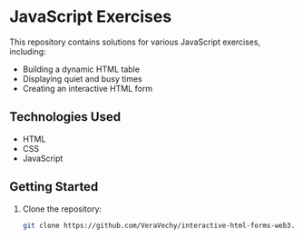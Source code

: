 # JavaScript Exercises

This repository contains solutions for various JavaScript exercises, including:

- Building a dynamic HTML table
- Displaying quiet and busy times
- Creating an interactive HTML form

## Technologies Used

- HTML
- CSS
- JavaScript

## Getting Started

1. Clone the repository:
   ```bash
   git clone https://github.com/VeraVechy/interactive-html-forms-web3.git
   ```
